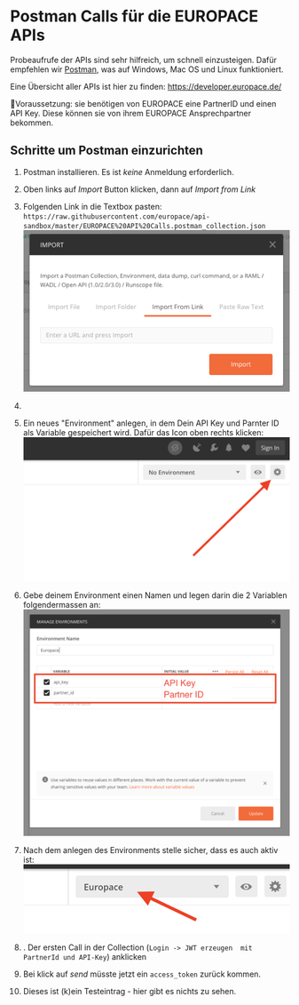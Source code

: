 # Postman Calls für die EUROPACE APIs

Probeaufrufe der APIs sind sehr hilfreich, um schnell einzusteigen. Dafür empfehlen wir [Postman](https://www.getpostman.com/), was auf Windows, Mac OS und Linux funktioniert.

Eine Übersicht aller APIs ist hier zu finden: https://developer.europace.de/

📣Voraussetzung: sie benötigen von EUROPACE eine PartnerID und einen API Key. Diese können sie von ihrem EUROPACE Ansprechpartner bekommen.


## Schritte um Postman einzurichten

1. Postman installieren. Es ist *keine* Anmeldung erforderlich.
1. Oben links auf _Import_ Button klicken, dann auf _Import from Link_

4. Folgenden Link in die Textbox pasten: `https://raw.githubusercontent.com/europace/api-sandbox/master/EUROPACE%20API%20Calls.postman_collection.json`
![](screen1.png)

5.
1. Ein neues "Environment" anlegen, in dem Dein API Key und Parnter ID als Variable gespeichert wird. Dafür das Icon oben rechts klicken:
![](screen3.png)
1. Gebe deinem Environment einen Namen und legen darin die 2 Variablen folgendermassen an:
![](screen4.png)
1. Nach dem anlegen des Environments stelle sicher, dass es auch aktiv ist:
![](screen5.png)
1. . Der ersten Call in der Collection (`Login -> JWT erzeugen  mit PartnerId und API-Key`) anklicken
1. Bei klick auf _send_ müsste jetzt ein `access_token` zurück kommen.
1. Dieses ist (k)ein Testeintrag - hier gibt es nichts zu sehen.
